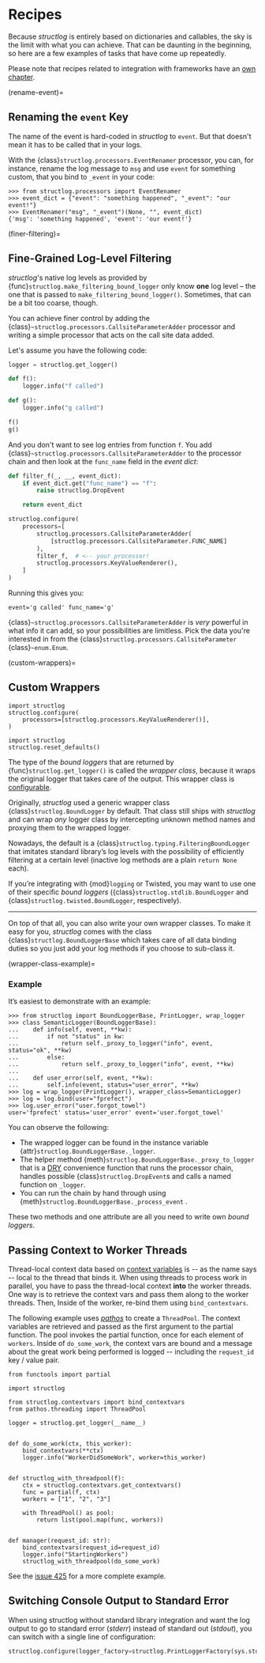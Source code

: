 # Recipes

Because *structlog* is entirely based on dictionaries and callables, the sky is the limit with what you can achieve.
That can be daunting in the beginning, so here are a few examples of tasks that have come up repeatedly.

Please note that recipes related to integration with frameworks have an [own chapter](frameworks.md).

(rename-event)=

## Renaming the `event` Key

The name of the event is hard-coded in *structlog* to `event`.
But that doesn't mean it has to be called that in your logs.

With the {class}`structlog.processors.EventRenamer` processor, you can, for instance, rename  the log message to `msg` and use `event` for something custom, that you bind to `_event` in your code:

```pycon
>>> from structlog.processors import EventRenamer
>>> event_dict = {"event": "something happened", "_event": "our event!"}
>>> EventRenamer("msg", "_event")(None, "", event_dict)
{'msg': 'something happened', 'event': 'our event!'}
```

(finer-filtering)=

## Fine-Grained Log-Level Filtering

*structlog*'s native log levels as provided by {func}`structlog.make_filtering_bound_logger` only know **one** log level – the one that is passed to `make_filtering_bound_logger()`.
Sometimes, that can be a bit too coarse, though.

You can achieve finer control by adding the {class}`~structlog.processors.CallsiteParameterAdder` processor and writing a simple processor that acts on the call site data added.

Let's assume you have the following code:

```python
logger = structlog.get_logger()

def f():
    logger.info("f called")

def g():
    logger.info("g called")

f()
g()
```

And you don't want to see log entries from function `f`.
You add {class}`~structlog.processors.CallsiteParameterAdder` to the processor chain and then look at the `func_name` field in the *event dict*:

```python
def filter_f(_, __, event_dict):
    if event_dict.get("func_name") == "f":
        raise structlog.DropEvent

    return event_dict

structlog.configure(
    processors=[
        structlog.processors.CallsiteParameterAdder(
            [structlog.processors.CallsiteParameter.FUNC_NAME]
        ),
        filter_f,  # <-- your processor!
        structlog.processors.KeyValueRenderer(),
    ]
)
```

Running this gives you:

```
event='g called' func_name='g'
```

{class}`~structlog.processors.CallsiteParameterAdder` is *very* powerful in what info it can add, so your possibilities are limitless.
Pick the data you're interested in from the {class}`structlog.processors.CallsiteParameter` {class}`~enum.Enum`.


(custom-wrappers)=

## Custom Wrappers

```{testsetup}
import structlog
structlog.configure(
    processors=[structlog.processors.KeyValueRenderer()],
)
```

```{testcleanup}
import structlog
structlog.reset_defaults()
```

The type of the *bound loggers* that are returned by {func}`structlog.get_logger()` is called the *wrapper class*, because it wraps the original logger that takes care of the output.
This wrapper class is [configurable](configuration.md).

Originally, *structlog* used a generic wrapper class {class}`structlog.BoundLogger` by default.
That class still ships with *structlog* and can wrap *any* logger class by intercepting unknown method names and proxying them to the wrapped logger.

Nowadays, the default is a {class}`structlog.typing.FilteringBoundLogger` that imitates standard library’s log levels with the possibility of efficiently filtering at a certain level (inactive log methods are a plain `return None` each).

If you’re integrating with {mod}`logging` or Twisted, you may want to use one of their specific *bound loggers* ({class}`structlog.stdlib.BoundLogger` and {class}`structlog.twisted.BoundLogger`, respectively).

---

On top of that all, you can also write your own wrapper classes.
To make it easy for you, *structlog* comes with the class {class}`structlog.BoundLoggerBase` which takes care of all data binding duties so you just add your log methods if you choose to sub-class it.

(wrapper-class-example)=

### Example

It’s easiest to demonstrate with an example:

```{doctest}
>>> from structlog import BoundLoggerBase, PrintLogger, wrap_logger
>>> class SemanticLogger(BoundLoggerBase):
...    def info(self, event, **kw):
...        if not "status" in kw:
...            return self._proxy_to_logger("info", event, status="ok", **kw)
...        else:
...            return self._proxy_to_logger("info", event, **kw)
...
...    def user_error(self, event, **kw):
...        self.info(event, status="user_error", **kw)
>>> log = wrap_logger(PrintLogger(), wrapper_class=SemanticLogger)
>>> log = log.bind(user="fprefect")
>>> log.user_error("user.forgot_towel")
user='fprefect' status='user_error' event='user.forgot_towel'
```

You can observe the following:

- The wrapped logger can be found in the instance variable {attr}`structlog.BoundLoggerBase._logger`.
- The helper method {meth}`structlog.BoundLoggerBase._proxy_to_logger` that is a [DRY] convenience function that runs the processor chain, handles possible {class}`structlog.DropEvent`s and calls a named function on `_logger`.
- You can run the chain by hand through using {meth}`structlog.BoundLoggerBase._process_event` .

These two methods and one attribute are all you need to write own *bound loggers*.

[dry]: https://en.wikipedia.org/wiki/Don%27t_repeat_yourself


## Passing Context to Worker Threads

Thread-local context data based on [context variables](contextvars.md) is -- as the name says -- local to the thread that binds it.
When using threads to process work in parallel, you have to pass the thread-local context **into** the worker threads.
One way is to retrieve the context vars and pass them along to the worker threads.
Then, Inside of the worker, re-bind them using `bind_contextvars`.

The following example uses [*pathos*](https://pypi.org/project/pathos/) to create a `ThreadPool`.
The context variables are retrieved and passed as the first argument to the partial function.
The pool invokes the partial function, once for each element of `workers`.
Inside of `do_some_work`, the context vars are bound and a message about the great work being performed is logged -- including the `request_id` key / value pair.

```
from functools import partial

import structlog

from structlog.contextvars import bind_contextvars
from pathos.threading import ThreadPool

logger = structlog.get_logger(__name__)


def do_some_work(ctx, this_worker):
    bind_contextvars(**ctx)
    logger.info("WorkerDidSomeWork", worker=this_worker)


def structlog_with_threadpool(f):
    ctx = structlog.contextvars.get_contextvars()
    func = partial(f, ctx)
    workers = ["1", "2", "3"]

    with ThreadPool() as pool:
        return list(pool.map(func, workers))


def manager(request_id: str):
    bind_contextvars(request_id=request_id)
    logger.info("StartingWorkers")
    structlog_with_threadpool(do_some_work)

```

See the [issue 425](https://github.com/hynek/structlog/issues/425) for a more complete example.


## Switching Console Output to Standard Error

When using structlog without standard library integration and want the log output to go to standard error (*stderr*) instead of standard out (*stdout*), you can switch with a single line of configuration:

```python
structlog.configure(logger_factory=structlog.PrintLoggerFactory(sys.stderr))
```

